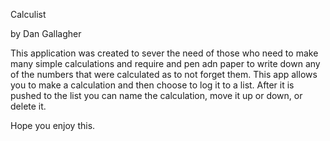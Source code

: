 Calculist

by Dan Gallagher

This application was created to sever the need of those who need to make many simple calculations and require and pen adn paper to write down any of the numbers that were calculated as to not forget them. This app allows you to make a calculation and then choose to log it to a list. After it is pushed to the list you can name the calculation, move it up or down, or delete it.

Hope you enjoy this.
